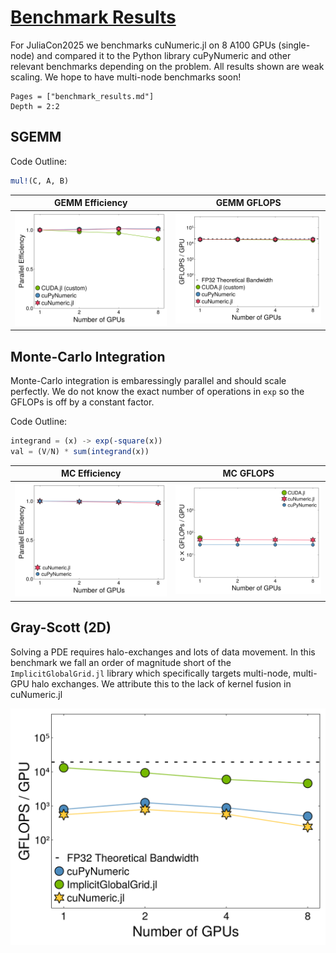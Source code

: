 # [Benchmark Results](@ref)

For JuliaCon2025 we benchmarks cuNumeric.jl on 8 A100 GPUs (single-node) and compared it to the Python library cuPyNumeric and other relevant benchmarks depending on the problem. All results shown are weak scaling. We hope to have multi-node benchmarks soon!


```@contents
Pages = ["benchmark_results.md"]
Depth = 2:2
```

## SGEMM

Code Outline:
```julia
mul!(C, A, B)
```

GEMM Efficiency            |  GEMM GFLOPS
:-------------------------:|:-------------------------:
![GEMM Efficiency](../images/gemm_efficiency.svg)  |  ![GEMM GFLOPS](../images/gemm_gflops.svg)

## Monte-Carlo Integration

Monte-Carlo integration is embaressingly parallel and should scale perfectly. We do not know the exact number of operations in `exp` so the GFLOPs is off by a constant factor. 

Code Outline:
```julia
integrand = (x) -> exp(-square(x))
val = (V/N) * sum(integrand(x))
```

MC Efficiency            |  MC GFLOPS
:-------------------------:|:-------------------------:
![MC Efficiency](../images/mc_eff.svg)  |  ![MC GFLOPS](../images/mc_ops.svg)


## Gray-Scott (2D)

Solving a PDE requires halo-exchanges and lots of data movement. In this benchmark we fall an order of magnitude short of the `ImplicitGlobalGrid.jl` library which specifically targets multi-node, multi-GPU halo exchanges. We attribute this to the lack of kernel fusion in cuNumeric.jl

![GS GFLOPS](../images/gs_gflops_diffeq.svg)